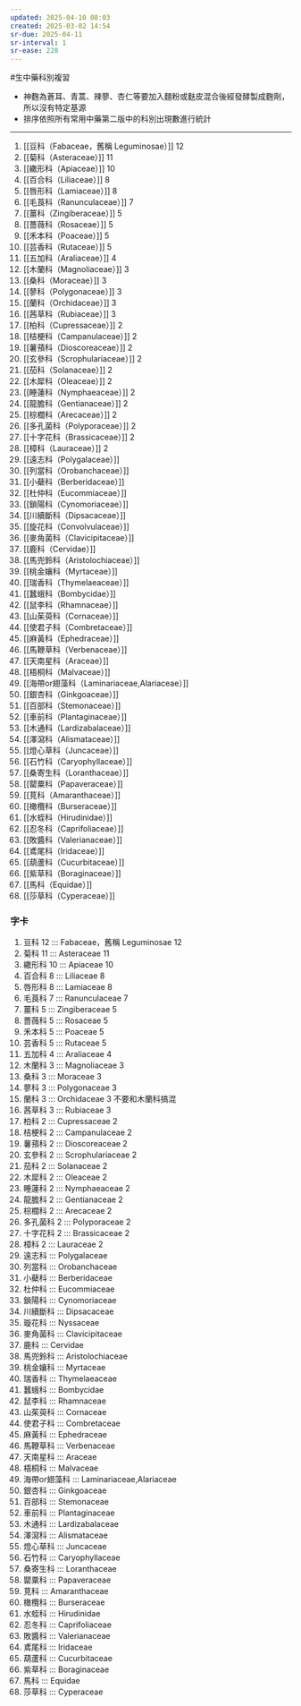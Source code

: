 ```yaml
---
updated: 2025-04-10 08:03
created: 2025-03-02 14:54
sr-due: 2025-04-11
sr-interval: 1
sr-ease: 228
---
```

#生中藥科別複習

- 神麴為蒼耳、青蒿、辣蓼、杏仁等要加入麵粉或麩皮混合後經發酵製成麴劑，所以沒有特定基源
- 排序依照所有常用中藥第二版中的科別出現數進行統計

---


1. [[豆科（Fabaceae，舊稱 Leguminosae）]] 12  
2. [[菊科（Asteraceae）]] 11  
3. [[繖形科（Apiaceae）]] 10  
4. [[百合科（Liliaceae）]] 8  
5. [[唇形科（Lamiaceae）]] 8  
6. [[毛莨科（Ranunculaceae）]] 7  
7. [[薑科（Zingiberaceae）]] 5  
8. [[薔薇科（Rosaceae）]] 5  
9. [[禾本科（Poaceae）]] 5  
10. [[芸香科（Rutaceae）]] 5  
11. [[五加科（Araliaceae）]] 4  
12. [[木蘭科（Magnoliaceae）]] 3  
13. [[桑科（Moraceae）]] 3  
14. [[蓼科（Polygonaceae）]] 3  
15. [[蘭科（Orchidaceae）]] 3  
16. [[茜草科（Rubiaceae）]] 3  
17. [[柏科（Cupressaceae）]] 2  
18. [[桔梗科（Campanulaceae）]] 2  
19. [[薯蕷科（Dioscoreaceae）]] 2  
20. [[玄參科（Scrophulariaceae）]] 2  
21. [[茄科（Solanaceae）]] 2  
22. [[木犀科（Oleaceae）]] 2  
23. [[睡蓮科（Nymphaeaceae）]] 2  
24. [[龍膽科（Gentianaceae）]] 2  
25. [[棕櫚科（Arecaceae）]] 2  
26. [[多孔菌科（Polyporaceae）]] 2  
27. [[十字花科（Brassicaceae）]] 2  
28. [[樟科（Lauraceae）]] 2  
29. [[遠志科（Polygalaceae）]]  
30. [[列當科（Orobanchaceae）]]  
31. [[小蘗科（Berberidaceae）]]  
32. [[杜仲科（Eucommiaceae）]]  
33. [[鎖陽科（Cynomoriaceae）]]  
34. [[川續斷科（Dipsacaceae）]]  
35. [[旋花科（Convolvulaceae）]]  
36. [[麥角菌科（Clavicipitaceae）]]  
37. [[鹿科（Cervidae）]]  
38. [[馬兜鈴科（Aristolochiaceae）]]  
39. [[桃金孃科（Myrtaceae）]]  
40. [[瑞香科（Thymelaeaceae）]]  
41. [[蠶蛾科（Bombycidae）]]  
42. [[鼠李科（Rhamnaceae）]]  
43. [[山茱萸科（Cornaceae）]]  
44. [[使君子科（Combretaceae）]]  
45. [[麻黃科（Ephedraceae）]]  
46. [[馬鞭草科（Verbenaceae）]]  
47. [[天南星科（Araceae）]]  
48. [[梧桐科（Malvaceae）]]  
49. [[海帶or翅藻科（Laminariaceae,Alariaceae）]]  
50. [[銀杏科（Ginkgoaceae）]]  
51. [[百部科（Stemonaceae）]]  
52. [[車前科（Plantaginaceae）]]  
53. [[木通科（Lardizabalaceae）]]  
54. [[澤瀉科（Alismataceae）]]  
55. [[燈心草科（Juncaceae）]]  
56. [[石竹科（Caryophyllaceae）]]  
57. [[桑寄生科（Loranthaceae）]]  
58. [[罌粟科（Papaveraceae）]]  
59. [[莧科（Amaranthaceae）]]  
60. [[橄欖科（Burseraceae）]]  
61. [[水蛭科（Hirudinidae）]]  
62. [[忍冬科（Caprifoliaceae）]]  
63. [[敗醬科（Valerianaceae）]]  
64. [[鳶尾科（Iridaceae）]]  
65. [[葫蘆科（Cucurbitaceae）]]  
66. [[紫草科（Boraginaceae）]]  
67. [[馬科（Equidae）]]  
68. [[莎草科（Cyperaceae）]]

### 字卡

1. 豆科 12 ::: Fabaceae，舊稱 Leguminosae 12  
2. 菊科 11 ::: Asteraceae 11  
3. 繖形科 10 ::: Apiaceae 10  
4. 百合科 8 ::: Liliaceae 8  
5. 唇形科 8 ::: Lamiaceae 8  
6. 毛莨科 7 ::: Ranunculaceae 7  
7. 薑科 5 ::: Zingiberaceae 5  
8. 薔薇科 5 ::: Rosaceae 5  
9. 禾本科 5 ::: Poaceae 5  
10. 芸香科 5 ::: Rutaceae 5  
11. 五加科 4 ::: Araliaceae 4  
12. 木蘭科 3 ::: Magnoliaceae 3  
13. 桑科 3 ::: Moraceae 3  
14. 蓼科 3 ::: Polygonaceae 3  
15. 蘭科 3 ::: Orchidaceae 3 不要和木蘭科搞混 <!--SR:!2025-04-01,1,230!2000-01-01,1,250-->
16. 茜草科 3 ::: Rubiaceae 3  
17. 柏科 2 ::: Cupressaceae 2  
18. 桔梗科 2 ::: Campanulaceae 2 <!--SR:!2025-04-01,1,230!2000-01-01,1,250-->
19. 薯蕷科 2 ::: Dioscoreaceae 2  
20. 玄參科 2 ::: Scrophulariaceae 2  
21. 茄科 2 ::: Solanaceae 2  
22. 木犀科 2 ::: Oleaceae 2  
23. 睡蓮科 2 ::: Nymphaeaceae 2 <!--SR:!2025-04-08,1,226!2000-01-01,1,250-->
24. 龍膽科 2 ::: Gentianaceae 2 <!--SR:!2025-04-04,4,270!2000-01-01,1,250-->
25. 棕櫚科 2 ::: Arecaceae 2  
26. 多孔菌科 2 ::: Polyporaceae 2  
27. 十字花科 2 ::: Brassicaceae 2  
28. 樟科 2 ::: Lauraceae 2  
29. 遠志科 ::: Polygalaceae  
30. 列當科 ::: Orobanchaceae  
31. 小蘗科 ::: Berberidaceae  
32. 杜仲科 ::: Eucommiaceae  
33. 鎖陽科 ::: Cynomoriaceae  
34. 川續斷科 ::: Dipsacaceae  
35. 璇花科 ::: Nyssaceae  
36. 麥角菌科 ::: Clavicipitaceae  
37. 鹿科 ::: Cervidae  
38. 馬兜鈴科 ::: Aristolochiaceae  
39. 桃金孃科 ::: Myrtaceae  
40. 瑞香科 ::: Thymelaeaceae  
41. 蠶蛾科 ::: Bombycidae  
42. 鼠李科 ::: Rhamnaceae  
43. 山茱萸科 ::: Cornaceae  
44. 使君子科 ::: Combretaceae  
45. 麻黃科 ::: Ephedraceae  
46. 馬鞭草科 ::: Verbenaceae  
47. 天南星科 ::: Araceae  
48. 梧桐科 ::: Malvaceae  
49. 海帶or翅藻科 ::: Laminariaceae,Alariaceae  
50. 銀杏科 ::: Ginkgoaceae  
51. 百部科 ::: Stemonaceae  
52. 車前科 ::: Plantaginaceae  
53. 木通科 ::: Lardizabalaceae  
54. 澤瀉科 ::: Alismataceae  
55. 燈心草科 ::: Juncaceae  
56. 石竹科 ::: Caryophyllaceae <!--SR:!2025-04-01,1,230!2000-01-01,1,250-->
57. 桑寄生科 ::: Loranthaceae  
58. 罌粟科 ::: Papaveraceae  
59. 莧科 ::: Amaranthaceae  
60. 橄欖科 ::: Burseraceae  
61. 水蛭科 ::: Hirudinidae  
62. 忍冬科 ::: Caprifoliaceae  
63. 敗醬科 ::: Valerianaceae  
64. 鳶尾科 ::: Iridaceae  
65. 葫蘆科 ::: Cucurbitaceae  
66. 紫草科 ::: Boraginaceae  
67. 馬科 ::: Equidae  
68. 莎草科 ::: Cyperaceae  
